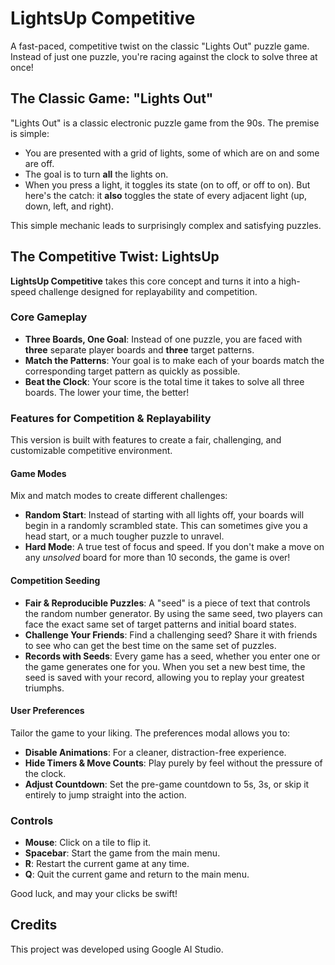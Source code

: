 # LightsUp Competitive

A fast-paced, competitive twist on the classic "Lights Out" puzzle game. Instead of just one puzzle, you're racing against the clock to solve three at once!

## The Classic Game: "Lights Out"

"Lights Out" is a classic electronic puzzle game from the 90s. The premise is simple:

- You are presented with a grid of lights, some of which are on and some are off.
- The goal is to turn **all** the lights on.
- When you press a light, it toggles its state (on to off, or off to on). But here's the catch: it **also** toggles the state of every adjacent light (up, down, left, and right).

This simple mechanic leads to surprisingly complex and satisfying puzzles.

## The Competitive Twist: LightsUp

**LightsUp Competitive** takes this core concept and turns it into a high-speed challenge designed for replayability and competition.

### Core Gameplay

- **Three Boards, One Goal**: Instead of one puzzle, you are faced with **three** separate player boards and **three** target patterns.
- **Match the Patterns**: Your goal is to make each of your boards match the corresponding target pattern as quickly as possible.
- **Beat the Clock**: Your score is the total time it takes to solve all three boards. The lower your time, the better!

### Features for Competition & Replayability

This version is built with features to create a fair, challenging, and customizable competitive environment.

#### Game Modes

Mix and match modes to create different challenges:

-   **Random Start**: Instead of starting with all lights off, your boards will begin in a randomly scrambled state. This can sometimes give you a head start, or a much tougher puzzle to unravel.
-   **Hard Mode**: A true test of focus and speed. If you don't make a move on any *unsolved* board for more than 10 seconds, the game is over!

#### Competition Seeding

-   **Fair & Reproducible Puzzles**: A "seed" is a piece of text that controls the random number generator. By using the same seed, two players can face the exact same set of target patterns and initial board states.
-   **Challenge Your Friends**: Find a challenging seed? Share it with friends to see who can get the best time on the same set of puzzles.
-   **Records with Seeds**: Every game has a seed, whether you enter one or the game generates one for you. When you set a new best time, the seed is saved with your record, allowing you to replay your greatest triumphs.

#### User Preferences

Tailor the game to your liking. The preferences modal allows you to:

-   **Disable Animations**: For a cleaner, distraction-free experience.
-   **Hide Timers & Move Counts**: Play purely by feel without the pressure of the clock.
-   **Adjust Countdown**: Set the pre-game countdown to 5s, 3s, or skip it entirely to jump straight into the action.

### Controls

-   **Mouse**: Click on a tile to flip it.
-   **Spacebar**: Start the game from the main menu.
-   **R**: Restart the current game at any time.
-   **Q**: Quit the current game and return to the main menu.

Good luck, and may your clicks be swift!

## Credits
This project was developed using Google AI Studio.
